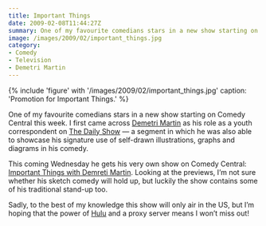 ```yaml
---
title: Important Things
date: 2009-02-08T11:44:27Z
summary: One of my favourite comedians stars in a new show starting on Comedy Central this week.
image: /images/2009/02/important_things.jpg
category:
- Comedy
- Television
- Demetri Martin
---
```

{% include 'figure' with '/images/2009/02/important_things.jpg'
  caption: 'Promotion for Important Things.'
%}

One of my favourite comedians stars in a new show starting on Comedy Central this week. I first came across [Demetri Martin][1] as his role as a youth correspondent on [The Daily Show][2] — a segment in which he was also able to showcase his signature use of self-drawn illustrations, graphs and diagrams in his comedy.

This coming Wednesday he gets his very own show on Comedy Central: [Important Things with Demreti Martin][3]. Looking at the previews, I’m not sure whether his sketch comedy will hold up, but luckily the show contains some of his traditional stand-up too.

Sadly, to the best of my knowledge this show will only air in the US, but I’m hoping that the power of [Hulu][4] and a proxy server means I won’t miss out!

[1]: https://en.wikipedia.org/wiki/Demetri_Martin
[2]: https://en.wikipedia.org/wiki/The_Daily_Show
[3]: http://www.comedycentral.com/shows/important_things/index.jhtml
[4]: http://hulu.com/
